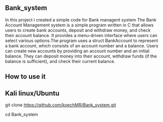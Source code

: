 ## Bank_system
In this project i created a simple code for Bank managent system
The Bank Account Management system is a simple program written in C that allows users to create bank accounts, deposit and withdraw money, and check their account balance. It provides a menu-driven interface where users can select various options.The program uses a struct BankAccount to represent a bank account, which consists of an account number and a balance. Users can create new accounts by providing an account number and an initial balance. They can deposit money into their account, withdraw funds (if the balance is sufficient), and check their current balance.
## How to use it
## Kali linux/Ubuntu
 git clone https://github.com/koechMR/Bank_system.git

cd Bank_system